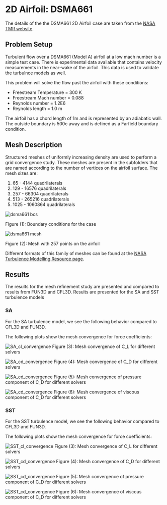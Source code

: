 # 2D Airfoil: DSMA661

The details of the the DSMA661 2D Airfoil case are taken from the [NASA TMR website](https://turbmodels.larc.nasa.gov/airfoilwakeverif500c.html). 

## Problem Setup

Turbulent flow over a DSMA661 (Model A) airfoil at a low mach number is a simple test case. There is experimental data available that contains velocity measurements in the near-wake of the airfoil. This data is used to validate the turbulnce models as well. 

This problem will solve the flow past the airfoil with these conditions:
- Freestream Temperature = 300 K
- Freestream Mach number = 0.088
- Reynolds number = 1.2E6
- Reynolds length = 1.0 m

The airfoil has a chord length of 1m and is represented by an adiabatic wall. The outside boundary is 500c away and is defined as a Farfield boundary condition. 

## Mesh Description

Structured meshes of uniformly increasing density are used to perform a grid convergence study. These meshes are present in the subfolders that are named according to the number of vertices on the airfoil surface. The mesh sizes are: 

1. 65    - 4144 quadrilaterals
2. 129   - 16576 quadrilaterals
3. 257   - 66304 quadrilaterals
4. 513   - 265216 quadrilaterals
5. 1025  - 1060864 quadrilaterals

![dsma661 bcs](images/dsma661_bc.png)

Figure (1): Boundary conditions for the case

![dsma661 mesh](images/dsma661_mesh.png)

Figure (2): Mesh with 257 points on the airfoil

Different formats of this family of meshes can be found at the [NASA Turbulence Modelling Resource page](https://turbmodels.larc.nasa.gov/airfoilwakeverif500c.html). 

## Results
The results for the mesh refinement study are presented and compared to results from FUN3D and CFL3D. Results are presented for the SA and SST turbulence models 

### SA

For the SA turbulence model, we see the following behavior compared to CFL3D and FUN3D. 

The following plots show the mesh convergence for force coefficients: 

![SA_cl_convergence](images/cl_convergence_dsma661_SA.png)
Figure (3): Mesh convergence of C_L for different solvers

![SA_cd_convergence](images/cd_convergence_dsma661_SA.png)
Figure (4): Mesh convergence of C_D for different solvers

![SA_cd_convergence](images/cdp_convergence_dsma661_SA.png)
Figure (5): Mesh convergence of pressure component of C_D for different solvers

![SA_cd_convergence](images/cdv_convergence_dsma661_SA.png)
Figure (6): Mesh convergence of viscous component of C_D for different solvers



### SST

For the SST turbulence model, we see the following behavior compared to CFL3D and FUN3D.

The following plots show the mesh convergence for force coefficients: 

![SST_cl_convergence](images/cl_convergence_dsma661_SST.png)
Figure (3): Mesh convergence of C_L for different solvers

![SST_cd_convergence](images/cd_convergence_dsma661_SST.png)
Figure (4): Mesh convergence of C_D for different solvers

![SST_cd_convergence](images/cdp_convergence_dsma661_SST.png)
Figure (5): Mesh convergence of pressure component of C_D for different solvers

![SST_cd_convergence](images/cdv_convergence_dsma661_SST.png)
Figure (6): Mesh convergence of viscous component of C_D for different solvers

